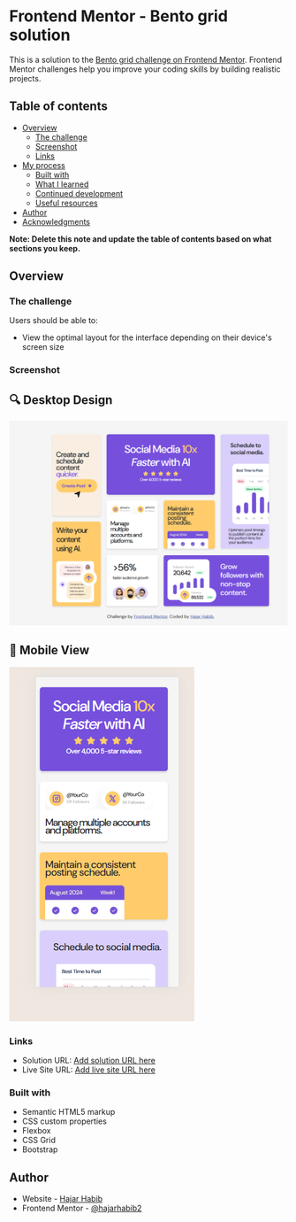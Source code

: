 # Frontend Mentor - Bento grid solution

This is a solution to the [Bento grid challenge on Frontend Mentor](https://www.frontendmentor.io/challenges/bento-grid-RMydElrlOj). Frontend Mentor challenges help you improve your coding skills by building realistic projects.

## Table of contents

- [Overview](#overview)
  - [The challenge](#the-challenge)
  - [Screenshot](#screenshot)
  - [Links](#links)
- [My process](#my-process)
  - [Built with](#built-with)
  - [What I learned](#what-i-learned)
  - [Continued development](#continued-development)
  - [Useful resources](#useful-resources)
- [Author](#author)
- [Acknowledgments](#acknowledgments)

**Note: Delete this note and update the table of contents based on what sections you keep.**

## Overview

### The challenge

Users should be able to:

- View the optimal layout for the interface depending on their device's screen size

### Screenshot

## 🔍 Desktop Design

![Desktop Design](./my-screenshots/Screenshot-Desktop.png)

## 📱 Mobile View

![Mobile View](./my-screenshots/Screenshot-Mobile.png)

### Links

- Solution URL: [Add solution URL here](https://github.com/hajarhabib2/Bento-grid)
- Live Site URL: [Add live site URL here](https://hajarhabib2.github.io/Bento-grid/)

### Built with

- Semantic HTML5 markup
- CSS custom properties
- Flexbox
- CSS Grid
- Bootstrap

## Author

- Website - [Hajar Habib](https://github.com/hajarhabib2)
- Frontend Mentor - [@hajarhabib2](https://www.frontendmentor.io/profile/hajarhabib2)
